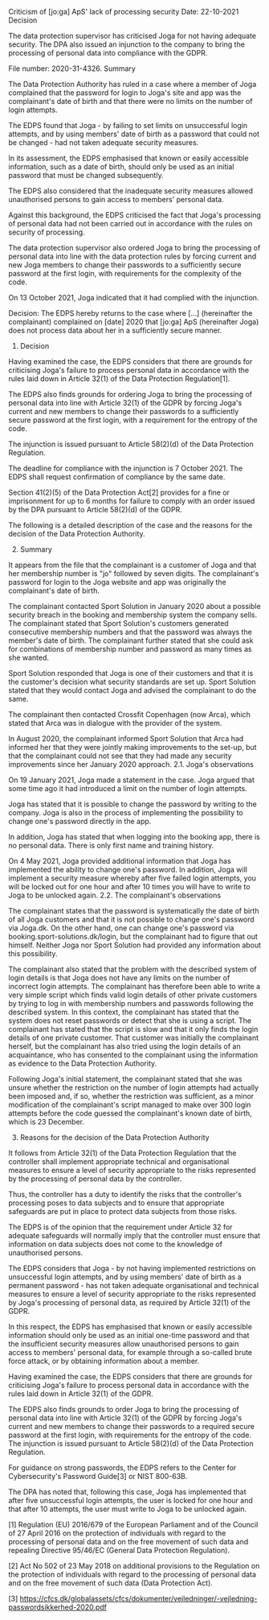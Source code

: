 Criticism of \[jo:ga\] ApS' lack of processing security
Date: 22-10-2021
Decision

The data protection supervisor has criticised Joga for not having adequate security. The DPA also issued an injunction to the company to bring the processing of personal data into compliance with the GDPR.

File number: 2020-31-4326. 
Summary

The Data Protection Authority has ruled in a case where a member of Joga complained that the password for login to Joga's site and app was the complainant's date of birth and that there were no limits on the number of login attempts.

The EDPS found that Joga - by failing to set limits on unsuccessful login attempts, and by using members' date of birth as a password that could not be changed - had not taken adequate security measures.

In its assessment, the EDPS emphasised that known or easily accessible information, such as a date of birth, should only be used as an initial password that must be changed subsequently.

The EDPS also considered that the inadequate security measures allowed unauthorised persons to gain access to members' personal data.

Against this background, the EDPS criticised the fact that Joga's processing of personal data had not been carried out in accordance with the rules on security of processing.

The data protection supervisor also ordered Joga to bring the processing of personal data into line with the data protection rules by forcing current and new Joga members to change their passwords to a sufficiently secure password at the first login, with requirements for the complexity of the code.

On 13 October 2021, Joga indicated that it had complied with the injunction.

Decision: The EDPS hereby returns to the case where \[...\] (hereinafter the complainant) complained on \[date\] 2020 that \[jo:ga\] ApS (hereinafter Joga) does not process data about her in a sufficiently secure manner.
1. Decision

Having examined the case, the EDPS considers that there are grounds for criticising Joga's failure to process personal data in accordance with the rules laid down in Article 32(1) of the Data Protection Regulation\[1\].

The EDPS also finds grounds for ordering Joga to bring the processing of personal data into line with Article 32(1) of the GDPR by forcing Joga's current and new members to change their passwords to a sufficiently secure password at the first login, with a requirement for the entropy of the code.

The injunction is issued pursuant to Article 58(2)(d) of the Data Protection Regulation.

The deadline for compliance with the injunction is 7 October 2021. The EDPS shall request confirmation of compliance by the same date.

Section 41(2)(5) of the Data Protection Act\[2\] provides for a fine or imprisonment for up to 6 months for failure to comply with an order issued by the DPA pursuant to Article 58(2)(d) of the GDPR.

The following is a detailed description of the case and the reasons for the decision of the Data Protection Authority.

2. Summary

It appears from the file that the complainant is a customer of Joga and that her membership number is "jo" followed by seven digits. The complainant's password for login to the Joga website and app was originally the complainant's date of birth. 

The complainant contacted Sport Solution in January 2020 about a possible security breach in the booking and membership system the company sells. The complainant stated that Sport Solution's customers generated consecutive membership numbers and that the password was always the member's date of birth. The complainant further stated that she could ask for combinations of membership number and password as many times as she wanted.

Sport Solution responded that Joga is one of their customers and that it is the customer's decision what security standards are set up. Sport Solution stated that they would contact Joga and advised the complainant to do the same.

The complainant then contacted Crossfit Copenhagen (now Arca), which stated that Arca was in dialogue with the provider of the system.

In August 2020, the complainant informed Sport Solution that Arca had informed her that they were jointly making improvements to the set-up, but that the complainant could not see that they had made any security improvements since her January 2020 approach.
2.1. Joga's observations

On 19 January 2021, Joga made a statement in the case. Joga argued that some time ago it had introduced a limit on the number of login attempts.

Joga has stated that it is possible to change the password by writing to the company. Joga is also in the process of implementing the possibility to change one's password directly in the app.

In addition, Joga has stated that when logging into the booking app, there is no personal data. There is only first name and training history.

On 4 May 2021, Joga provided additional information that Joga has implemented the ability to change one's password. In addition, Joga will implement a security measure whereby after five failed login attempts, you will be locked out for one hour and after 10 times you will have to write to Joga to be unlocked again.
2.2. The complainant's observations

The complainant states that the password is systematically the date of birth of all Joga customers and that it is not possible to change one's password via Joga.dk. On the other hand, one can change one's password via booking.sport-solutions.dk/login, but the complainant had to figure that out himself. Neither Joga nor Sport Solution had provided any information about this possibility.

The complainant also stated that the problem with the described system of login details is that Joga does not have any limits on the number of incorrect login attempts. The complainant has therefore been able to write a very simple script which finds valid login details of other private customers by trying to log in with membership numbers and passwords following the described system. In this context, the complainant has stated that the system does not reset passwords or detect that she is using a script. The complainant has stated that the script is slow and that it only finds the login details of one private customer. That customer was initially the complainant herself, but the complainant has also tried using the login details of an acquaintance, who has consented to the complainant using the information as evidence to the Data Protection Authority.

Following Joga's initial statement, the complainant stated that she was unsure whether the restriction on the number of login attempts had actually been imposed and, if so, whether the restriction was sufficient, as a minor modification of the complainant's script managed to make over 300 login attempts before the code guessed the complainant's known date of birth, which is 23 December.

3. Reasons for the decision of the Data Protection Authority

It follows from Article 32(1) of the Data Protection Regulation that the controller shall implement appropriate technical and organisational measures to ensure a level of security appropriate to the risks represented by the processing of personal data by the controller.

Thus, the controller has a duty to identify the risks that the controller's processing poses to data subjects and to ensure that appropriate safeguards are put in place to protect data subjects from those risks.

The EDPS is of the opinion that the requirement under Article 32 for adequate safeguards will normally imply that the controller must ensure that information on data subjects does not come to the knowledge of unauthorised persons.

The EDPS considers that Joga - by not having implemented restrictions on unsuccessful login attempts, and by using members' date of birth as a permanent password - has not taken adequate organisational and technical measures to ensure a level of security appropriate to the risks represented by Joga's processing of personal data, as required by Article 32(1) of the GDPR.

In this respect, the EDPS has emphasised that known or easily accessible information should only be used as an initial one-time password and that the insufficient security measures allow unauthorised persons to gain access to members' personal data, for example through a so-called brute force attack, or by obtaining information about a member.

Having examined the case, the EDPS considers that there are grounds for criticising Joga's failure to process personal data in accordance with the rules laid down in Article 32(1) of the GDPR.

The EDPS also finds grounds to order Joga to bring the processing of personal data into line with Article 32(1) of the GDPR by forcing Joga's current and new members to change their passwords to a required secure password at the first login, with requirements for the entropy of the code. The injunction is issued pursuant to Article 58(2)(d) of the Data Protection Regulation.

For guidance on strong passwords, the EDPS refers to the Center for Cybersecurity's Password Guide\[3\] or NIST 800-63B.

The DPA has noted that, following this case, Joga has implemented that after five unsuccessful login attempts, the user is locked for one hour and that after 10 attempts, the user must write to Joga to be unlocked again.

 
\[1\] Regulation (EU) 2016/679 of the European Parliament and of the Council of 27 April 2016 on the protection of individuals with regard to the processing of personal data and on the free movement of such data and repealing Directive 95/46/EC (General Data Protection Regulation).

\[2\] Act No 502 of 23 May 2018 on additional provisions to the Regulation on the protection of individuals with regard to the processing of personal data and on the free movement of such data (Data Protection Act).

\[3\] https://cfcs.dk/globalassets/cfcs/dokumenter/vejledninger/-vejledning-passwordsikkerhed-2020.pdf
